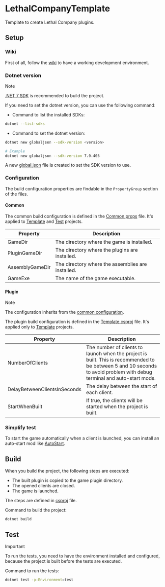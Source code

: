 # LethalCompanyTemplate

Template to create Lethal Company plugins.

## Setup

### Wiki

First of all, follow the [wiki](https://lethal.wiki/dev/initial-setup) to have a working development environment.

### Dotnet version

> [!Note]
> [.NET 7 SDK](https://dotnet.microsoft.com/en-us/download/dotnet/7.0) is recommended to build the project.

If you need to set the dotnet version, you can use the following command:

- Command to list the installed SDKs:
```bash
dotnet --list-sdks
```

- Command to set the dotnet version:
```bash
dotnet new globaljson --sdk-version <version>

# Example
dotnet new globaljson --sdk-version 7.0.405
```

A new [global.json](https://learn.microsoft.com/en-us/dotnet/core/tools/global-json) file is created to set the SDK
version to use.

### Configuration

The build configuration properties are findable in the `PropertyGroup` section of the files.

#### Common

The common build configuration is defined in the [Common.props](Common.props) file.
It's applied to [Template](Template) and [Test](Test) projects.

| Property        | Description                                       |
|-----------------|---------------------------------------------------|
| GameDir         | The directory where the game is installed.        |
| PluginGameDir   | The directory where the plugins are installed.    |
| AssemblyGameDir | The directory where the assemblies are installed. |
| GameExe         | The name of the game executable.                  |

#### Plugin

> [!Note]
> The configuration inherits from the [common configuration](#common).

The plugin build configuration is defined in the [Template.csproj](Template/Template.csproj) file.
It's applied only to [Template](Template) projects.

| Property                     | Description                                                                                                                                                             |
|------------------------------|-------------------------------------------------------------------------------------------------------------------------------------------------------------------------|
| NumberOfClients              | The number of clients to launch when the project is built. This is recommended to be between 5 and 10 seconds to avoid problem with debug terminal and auto-start mods. |
| DelayBetweenClientsInSeconds | The delay between the start of each client.                                                                                                                             |
| StartWhenBuilt               | If true, the clients will be started when the project is built.                                                                                                         |

### Simplify test

To start the game automatically when a client is launched, you can install an auto-start mod
like [AutoStart](https://thunderstore.io/c/lethal-company/p/qwbarch/AutoStart/).

## Build

When you build the project, the following steps are executed:

- The built plugin is copied to the game plugin directory.
- The opened clients are closed.
- The game is launched.

The steps are defined in [csproj](LethalCompanyTemplate/LethalCompanyTemplate.csproj) file.

Command to build the project:
```bash
dotnet build
```

## Test

> [!IMPORTANT]
> To run the tests, you need to have the environment installed and configured, because the project is built before the
> tests are executed.

Command to run the tests:
```bash
dotnet test -p:Environment=test
```

